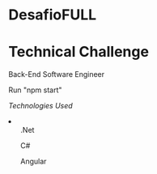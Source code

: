 # DesafioFULL
<h1>Technical Challenge</h1>
Back-End Software Engineer

<p>
Run  "npm start" 
</p>

*Technologies Used*
<li>
  <ul> .Net </ul>  
  <ul> C# </ul>  
  <ul> Angular </ul>  
</li>
